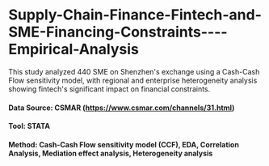 # Supply-Chain-Finance-Fintech-and-SME-Financing-Constraints----Empirical-Analysis
This study analyzed 440 SME on Shenzhen's exchange using a Cash-Cash Flow sensitivity model, with regional and enterprise heterogeneity analysis showing fintech's significant impact on financial constraints.

#### Data Source: CSMAR (https://www.csmar.com/channels/31.html)
#### Tool: STATA
#### Method: Cash-Cash Flow sensitivity model (CCF), EDA, Correlation Analysis, Mediation effect analysis, Heterogeneity analysis




